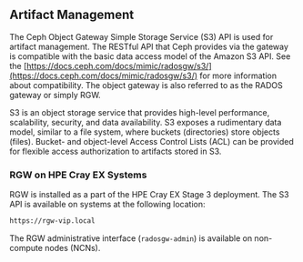 ## Artifact Management

The Ceph Object Gateway Simple Storage Service \(S3\) API is used for artifact management. The RESTful API that Ceph provides via the gateway is compatible with the basic data access model of the Amazon S3 API. See the [https://docs.ceph.com/docs/mimic/radosgw/s3/](https://docs.ceph.com/docs/mimic/radosgw/s3/) for more information about compatibility. The object gateway is also referred to as the RADOS gateway or simply RGW.

S3 is an object storage service that provides high-level performance, scalability, security, and data availability. S3 exposes a rudimentary data model, similar to a file system, where buckets \(directories\) store objects \(files\). Bucket- and object-level Access Control Lists \(ACL\) can be provided for flexible access authorization to artifacts stored in S3.

### RGW on HPE Cray EX Systems

RGW is installed as a part of the HPE Cray EX Stage 3 deployment. The S3 API is available on systems at the following location:

```bash
https://rgw-vip.local
```

The RGW administrative interface \(`radosgw-admin`\) is available on non-compute nodes \(NCNs\).


